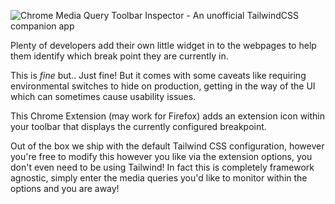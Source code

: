 ![Chrome Media Query Toolbar Inspector - An unofficial TailwindCSS companion app](https://raw.githubusercontent.com/OwenMelbz/chrome-media-query-inspector/master/marketing/readme.png)

Plenty of developers add their own little widget in to the webpages to help them identify which break point they are currently in.

This is *fine* but.. Just fine! But it comes with some caveats like requiring environmental switches to hide on production, getting in the way of the UI which can sometimes cause usability issues.

This Chrome Extension (may work for Firefox) adds an extension icon within your toolbar that displays the currently configured breakpoint.

Out of the box we ship with the default Tailwind CSS configuration, however you're free to modify this however you like via the extension options, you don't even need to be using Tailwind! In fact this is completely framework agnostic, simply enter the media queries you'd like to monitor within the options and you are away!

